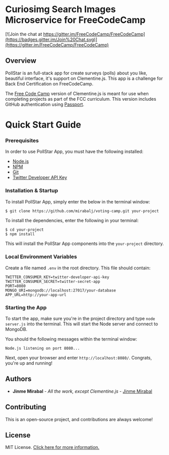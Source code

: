 # Curiosimg Search Images Microservice for FreeCodeCamp

[![Join the chat at https://gitter.im/FreeCodeCamp/FreeCodeCamp](https://badges.gitter.im/Join%20Chat.svg)](https://gitter.im/FreeCodeCamp/FreeCodeCamp)

## Overview

PollStar is an full-stack app for create surveys (polls) about you like, beautiful interface, it's support on Clementine.js. This app is a challenge for Back End Certification on FreeCodeCamp.

The [Free Code Camp](http://www.freecodecamp.com) version of Clementine.js is meant for use when completing projects as part of the FCC curriculum. This version includes GitHub authentication using [Passport](http://passportjs.org/).

# Quick Start Guide

### Prerequisites

In order to use PollStar App, you must have the following installed:

- [Node.js](https://nodejs.org/)
- [NPM](https://nodejs.org/)
- [Git](https://git-scm.com/)
- [Twitter Developer API Key](https://apps.twitter.com/)

### Installation & Startup

To install PollStar App, simply enter the below in the terminal window:

```bash
$ git clone https://github.com/mirabalj/voting-camp.git your-project
```

To install the dependencies, enter the following in your terminal:

```
$ cd your-project
$ npm install
```

This will install the PollStar App components into the `your-project` directory.

### Local Environment Variables

Create a file named `.env` in the root directory. This file should contain:

```
TWITTER_CONSUMER_KEY=twitter-developer-api-key
TWITTER_CONSUMER_SECRET=twitter-secret-app
PORT=8080
MONGO_URI=mongodb://localhost:27017/your-database
APP_URL=http://your-app-url

```

### Starting the App

To start the app, make sure you're in the project directory and type `node server.js` into the terminal. This will start the Node server and connect to MongoDB.

You should the following messages within the terminal window:

```
Node.js listening on port 8080...
```

Next, open your browser and enter `http://localhost:8080/`. Congrats, you're up and running!

## Authors

* **Jinme Mirabal** - *All the work, except Clementine.js* - [Jinme Mirabal](https://github.com/mirabalj)

## Contributing

This is an open-source project, and contributions are always welcome!

## License

MIT License. [Click here for more information.](LICENSE.md)
